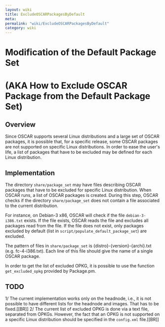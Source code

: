 ```yaml
---
layout: wiki
title: ExcludeOSCARPackagesByDefault
meta: 
permalink: "wiki/ExcludeOSCARPackagesByDefault"
category: wiki
---
```

<!-- Name: ExcludeOSCARPackagesByDefault -->
<!-- Version: 6 -->
<!-- Author: jparpail -->

# Modification of the Default Package Set
# (AKA How to Exclude OSCAR Package from the Default Package Set)

## Overview

Since OSCAR supports several Linux distributions and a large set of OSCAR packages, it is possible that, for a specific release, some OSCAR packages are not supported on specific Linux distributions. In order to ease the user's life, a list of packages that have to be excluded may be defined for each Linux distribution.

## Implementation

The directory `share/package_set` may have files describing OSCAR packages that have to be excluded for specific Linux distribution. When OSCAR runs, a list of OSCAR packages is created. During this step, OSCAR checks if the directory `share/package_set` does not contain a file associated to the current distribution. 

For instance, on Debian-3 x86, OSCAR will check if the file `debian-3-i386.txt` exists. If the file exists, OSCAR reads the file and excludes all packages read from the file. If the file does not exist, only packages excluded by default (list in `script/populate_default_package_set`) are excluded.

The pattern of files in `share/package_set` is {distro}-{version}-{archi}.txt (e.g. fc-4-i386.txt). Each line of this file should give the name of a single OSCAR package.

In order to get the list of excluded OPKG, it is possible to use the function `get_excluded_opkg` provided by Package.pm.

## TODO

1/ The current implementation works only on the headnode, i.e., it is not possible to have different lists for the headnode and images. That has to be fixed.[[BR]]
2/ The current list of excluded OPKG is done via a text file, separated from OPKGs. However, the fact that an OPKG is not supported on a specific Linux distribution should be specified in the `config.xml` file.[[BR]]


